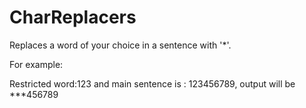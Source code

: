 # CharReplacers
Replaces a word of your choice in a sentence with '*'.

For example:

Restricted word:123 and main sentence is : 123456789,  output will be ***456789
